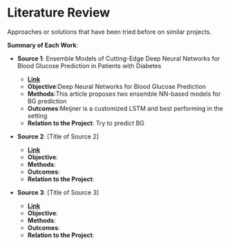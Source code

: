 # Literature Review

Approaches or solutions that have been tried before on similar projects.

**Summary of Each Work**:

- **Source 1**: 
Ensemble Models of Cutting-Edge Deep Neural Networks for Blood Glucose Prediction in Patients with Diabetes 

  - **[Link](https://www.mdpi.com/1424-8220/21/21/7090)**
  - **Objective**:Deep Neural Networks for Blood Glucose Prediction
  - **Methods**:This article proposes two ensemble NN-based models for BG prediction
  - **Outcomes**:Meijner is a customized LSTM and best performing in the setting
  - **Relation to the Project**: Try to predict BG  

- **Source 2**: [Title of Source 2]

  - **[Link]()**
  - **Objective**:
  - **Methods**:
  - **Outcomes**:
  - **Relation to the Project**:

- **Source 3**: [Title of Source 3]

  - **[Link]()**
  - **Objective**:
  - **Methods**:
  - **Outcomes**:
  - **Relation to the Project**:
